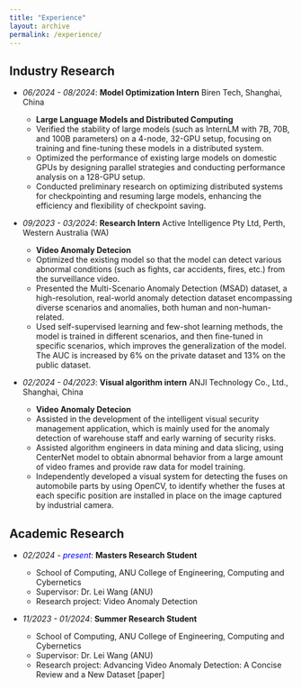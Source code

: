 ```yaml
---
title: "Experience"
layout: archive
permalink: /experience/
---
```


<style>
a:link, a:visited {
  text-decoration: none;
}

a:hover, a:active {
  text-decoration: underline;
}
</style>

## Industry Research
  - *06/2024 - 08/2024*: **Model Optimization Intern** Biren Tech, Shanghai, China
    - **Large Language Models and Distributed Computing**
    - Verified the stability of large models (such as InternLM with 7B, 70B, and 100B parameters) on a 4-node, 32-GPU setup, focusing on training and fine-tuning these models in a distributed system.
    - Optimized the performance of existing large models on domestic GPUs by designing parallel strategies and conducting performance analysis on a 128-GPU setup.
    - Conducted preliminary research on optimizing distributed systems for checkpointing and resuming large models, enhancing the efficiency and flexibility of checkpoint saving.


  - *09/2023 - 03/2024*: **Research Intern** Active Intelligence Pty Ltd, Perth, Western Australia (WA)
    - **Video Anomaly Detecion**
    - Optimized the existing model so that the model can detect various abnormal conditions (such as fights, car accidents, fires, etc.) from the surveillance video.
    - Presented the Multi-Scenario Anomaly Detection (MSAD) dataset, a high-resolution, real-world anomaly detection dataset encompassing diverse scenarios and anomalies, both human and non-human-related.
    - Used self-supervised learning and few-shot learning methods, the model is trained in different scenarios, and then fine-tuned in specific scenarios, which improves the generalization of the model. The AUC is increased by 6% on the private dataset and 13% on the public dataset.


  - *02/2024 - 04/2023*: **Visual algorithm intern** ANJI Technology Co., Ltd., Shanghai, China
    - **Video Anomaly Detecion**
    - Assisted in the development of the intelligent visual security management application, which is mainly used for the anomaly detection of warehouse staff and early warning of security risks.
    - Assisted algorithm engineers in data mining and data slicing, using CenterNet model to obtain abnormal behavior from a large amount of video frames and provide raw data for model training.
    - Independently developed a visual system for detecting the fuses on automobile parts by using OpenCV, to identify whether the fuses at each specific position are installed in place on the image captured by industrial camera.

  <!-- - *19/09/2023 - <span style="color: blue;">present</span>*: **Research Intern**
    - Active Intelligence Australia Pty Ltd, Perth, Western Australia (WA)
    - Country manager: [Mr. Francis Williams](https://www.linkedin.com/in/williamsfrancis/) 
    - <span style="color:red;"> Received the **Active Intelligence Research Challenge Award**</span> -->

## Academic Research
  - *02/2024 - <span style="color: blue;">present</span>*: **Masters Research Student**
    - School of Computing, ANU College of Engineering, Computing and Cybernetics
    - Supervisor: [Dr. Lei Wang](https://leiwangr.github.io/) (ANU)
    - Research project: Video Anomaly Detection
    <!-- - HPC grant: <span style="color:red;">**National Computational Merit Allocation Scheme (NCMAS 2024)**</span> -->

  - *11/2023 - 01/2024*: **Summer Research Student**
    - School of Computing, ANU College of Engineering, Computing and Cybernetics
    - Supervisor: [Dr. Lei Wang](https://leiwangr.github.io/) (ANU)
    - Research project: Advancing Video Anomaly Detection: A Concise Review and a New Dataset [[paper]](https://arxiv.org/abs/2402.04857)

  <!-- - *01/10/2023 - 31/12/2023*: **Assistant Researcher**
    - School of Computing, ANU College of Engineering, Computing and Cybernetics
    - Supervisor: [Dr. Lei Wang](https://leiwangr.github.io/) (ANU)
    - Research project: Towards building general-purpose multimodal foundation models
    - HPC grant: <span style="color:red;">**NCI Adaptater Scheme Q4 2023**</span> -->

